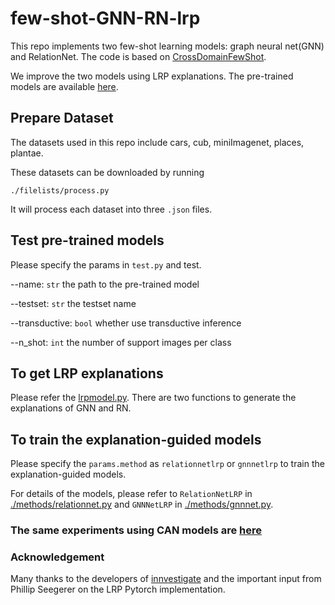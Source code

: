 few-shot-GNN-RN-lrp
================

This repo implements two few-shot learning models: graph neural net(GNN) and RelationNet.
The code is based on [CrossDomainFewShot](https://github.com/hytseng0509/CrossDomainFewShot).

We improve the two models using LRP explanations. The pre-trained models are available [here](https://drive.google.com/file/d/1tDuo5h0bf55NhuezmKcAEsHkZnYFSksj/view?usp=sharing).

## Prepare Dataset
The datasets used in this repo include cars, cub, miniImagenet, places, plantae. 

These datasets can be downloaded by running

`./filelists/process.py`

It will process each dataset into three `.json` files.

## Test pre-trained models
Please specify the params in `test.py` and test.

--name: `str` the path to the pre-trained model

--testset: `str` the testset name

--transductive: `bool` whether use transductive inference

--n_shot: `int` the number of support images per class

## To get LRP explanations

Please refer the  [lrpmodel.py](./methods/lrpmodel.py). There are two functions to generate the explanations of GNN and RN.

## To train the explanation-guided models

Please specify the `params.method` as `relationnetlrp` or `gnnnetlrp` to train the explanation-guided models.

For details of the models, please refer to `RelationNetLRP` in [./methods/relationnet.py](./methods/relationnet.py) and `GNNNetLRP` in [./methods/gnnnet.py](./methods/gnnnet.py).


### The same experiments using CAN models are [here](https://github.com/SunJiamei/few-shot-CANlrp)

### Acknowledgement
Many thanks to the developers of [innvestigate](https://github.com/albermax/innvestigate) and the important input from Phillip Seegerer on the LRP Pytorch implementation.
